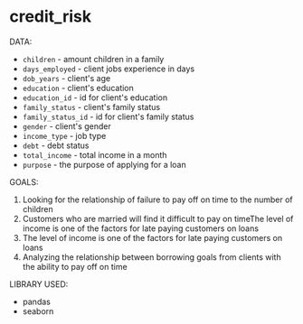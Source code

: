 # credit_risk

DATA:
- `children` - amount children in a family
- `days_employed` - client jobs experience in days
- `dob_years` - client's age
- `education` - client's education
- `education_id` - id for client's education
- `family_status` - client's family status
- `family_status_id` - id for client's family status
- `gender` - client's gender
- `income_type` - job type
- `debt` - debt status
- `total_income` - total income in a month
- `purpose` - the purpose of applying for a loan


GOALS:
  1. Looking for the relationship of failure to pay off on time to the number of children
  2. Customers who are married will find it difficult to pay on timeThe level of income is one of the factors for late paying customers on loans
  3. The level of income is one of the factors for late paying customers on loans
  4. Analyzing the relationship between borrowing goals from clients with the ability to pay off on time

LIBRARY USED:
  - pandas
  - seaborn
